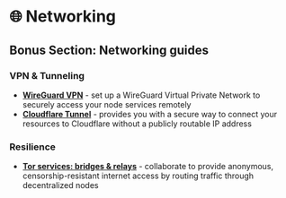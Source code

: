 # 🌐 Networking

## Bonus Section: Networking guides

### VPN & Tunneling

* [**WireGuard VPN**](wireguard-vpn.md) - set up a WireGuard Virtual Private Network to securely access your node services remotely
* [**Cloudflare Tunnel**](cloudflare-tunnel.md) - provides you with a secure way to connect your resources to Cloudflare without a publicly routable IP address

### Resilience

* [**Tor services: bridges & relays**](tor-services.md) - collaborate to provide anonymous, censorship-resistant internet access by routing traffic through decentralized nodes
